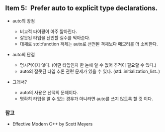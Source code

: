 ## Item 5: Prefer auto to explicit type declarations.
* auto의 장점
    * 비교적 타이핑이 아주 짧아진다.
    * 잘못된 타입을 선언할 실수를 막아준다.
    * 대체로 std::function 객체는 auto로 선언된 객체보다 메모리를 더 소비한다.
    
* auto의 단점
    * 명시적이지 않다. (어떤 타입인지 한 눈에 알 수 없어 추적이 필요할 수 있다.)
    * auto의 잘못된 타입 추론 관련 문제가 있을 수 있다. (std::initialization_list..)
    
* 그래서?
    * auto의 사용은 선택의 문제이다. 
    * 명확히 타입을 알 수 있는 경우가 아니라면 auto를 쓰지 않도록 할 것 이다.
    
### 참고
* Effective Modern C++ by Scott Meyers
